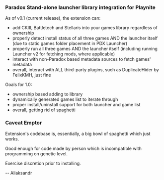 ### Paradox Stand-alone launcher library integration for Playnite

As of v0.1 (current release), the extension can:
- add CKIII, Battletech and Stellaris into your games library regardless of ownership
- properly detect install status of all three games AND the launcher itself (due to static games folder placement in PDX Launcher)
- properly run all three games AND the launcher itself (including running Launcher v2 for fetching mods, where applicable)
- interact with non-Paradox based metadata sources to fetch games' metadata
- overall, interact with ALL third-party plugins, such as DuplicateHider by FelixKMH, just fine

Goals for 1.0:
- ownership based adding to library
- dynamically generated games list to iterate through
- proper install/uninstall support for both launcher and game list
- overall, getting rid of spaghetti

### Caveat Emptor

Extension's codebase is, essentially, a big bowl of spaghetti which just works.

Good enough for code made by person which is incompatible with programming on genetic level.

Exercise discretion prior to installing.

-- Aliaksandr
